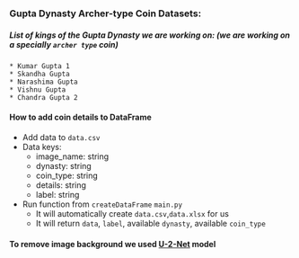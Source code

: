 <!-- @format -->

### Gupta Dynasty Archer-type Coin Datasets:

##### List of kings of the Gupta Dynasty we are working on: (we are working on a specially `archer type` coin)

    * Kumar Gupta 1
    * Skandha Gupta
    * Narashima Gupta
    * Vishnu Gupta
    * Chandra Gupta 2

#### How to add coin details to DataFrame

- Add data to `data.csv`
- Data keys:
  - image_name: string
  - dynasty: string
  - coin_type: string
  - details: string
  - label: string
- Run function from `createDataFrame` `main.py`
  - It will automatically create `data.csv`,`data.xlsx` for us
  - It will return `data`, `label`, available `dynasty`, available `coin_type`

#### To remove image background we used [U-2-Net] model

[U-2-Net]: https://github.com/xuebinqin/U-2-Net/tree/master
